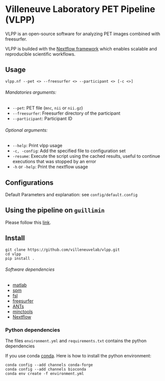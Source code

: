 # Villeneuve Laboratory PET Pipeline (VLPP)

VLPP is an open-source software for analyzing PET images combined with freesurfer.

VLPP is builded with the [Nextflow framework][nextflow] which enables scalable and reproducible scientific workflows.

## Usage

`vlpp.nf --pet <> --freesurfer <> --participant <> [-c <>]`

###### Mandatories arguments:

- `--pet`: PET file (`mnc`, `nii` or `nii.gz`)
- `--freesurfer`: Freesurfer directory of the participant
- `--participant`: Participant ID

###### Optional arguments:

- `--help`: Print vlpp usage
- `-c, -config`: Add the specified file to configuration set
- `-resume`: Execute the script using the cached results, useful to continue executions that was stopped by an error
- `-h` or `-help`: Print the nextflow usage

## Configurations

Default Parameters and explanation: see `config/default.config`

## Using the pipeline on `guillimin`

Please follow this [link][guillimin-doc].

## Install

```
git clone https://github.com/villeneuvelab/vlpp.git
cd vlpp
pip install .
```

###### Software dependencies

- [matlab](https://www.mathworks.com/)
- [spm](http://www.fil.ion.ucl.ac.uk/spm/)
- [fsl](https://fsl.fmrib.ox.ac.uk/fsl/fslwiki/)
- [freesurfer](https://surfer.nmr.mgh.harvard.edu/)
- [ANTs](http://stnava.github.io/ANTs/)
- [minctools](http://www.bic.mni.mcgill.ca/ServicesSoftware/MINC)
- [Nextflow][nextflow]

### Python dependencies

The files `environment.yml` and `requirements.txt` contains the python dependencies

If you use conda [conda](https://conda.io/docs/). Here is how to install the python environment:

```
conda config --add channels conda-forge
conda config --add channels bioconda
conda env create -f environment.yml
```

[dian]: https://www.nia.nih.gov/alzheimers/clinical-trials/dominantly-inherited-alzheimer-network-dian
[guillimin-doc]: https://github.com/villeneuvelab/documentation/wiki/VLPP-on-guillimin
[nextflow]: https://www.nextflow.io/
[pad]: http://www.douglas.qc.ca/page/prevent-alzheimer
